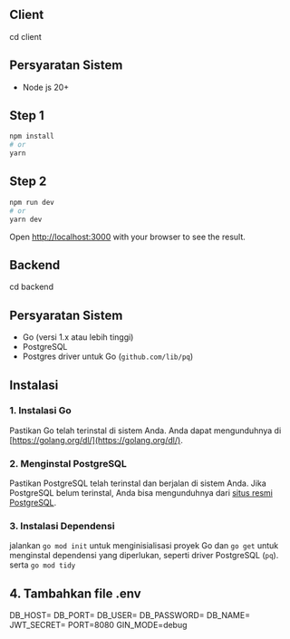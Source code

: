 ## Client 
cd client

## Persyaratan Sistem
- Node js 20+


## Step 1 
```bash
npm install
# or
yarn
```
## Step 2

```bash
npm run dev
# or
yarn dev
```

Open [http://localhost:3000](http://localhost:3000) with your browser to see the result.

## Backend 
cd backend
## Persyaratan Sistem

- Go (versi 1.x atau lebih tinggi)
- PostgreSQL
- Postgres driver untuk Go (`github.com/lib/pq`)

## Instalasi

### 1. Instalasi Go
Pastikan Go telah terinstal di sistem Anda. Anda dapat mengunduhnya di [https://golang.org/dl/](https://golang.org/dl/).

### 2. Menginstal PostgreSQL
Pastikan PostgreSQL telah terinstal dan berjalan di sistem Anda. Jika PostgreSQL belum terinstal, Anda bisa mengunduhnya dari [situs resmi PostgreSQL](https://www.postgresql.org/download/).

### 3. Instalasi Dependensi
jalankan `go mod init` untuk menginisialisasi proyek Go dan `go get` untuk menginstal dependensi yang diperlukan, seperti driver PostgreSQL (`pq`). serta `go mod tidy`

## 4. Tambahkan file .env 
DB_HOST=
DB_PORT=
DB_USER=
DB_PASSWORD=
DB_NAME=
JWT_SECRET=
PORT=8080
GIN_MODE=debug

